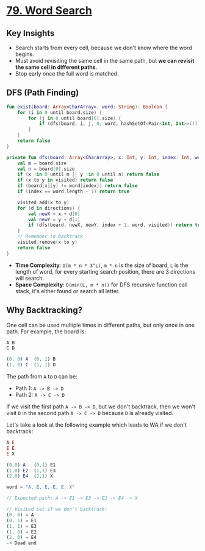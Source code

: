 # [79. Word Search](https://leetcode.com/problems/word-search/)

## Key Insights
- Search starts from every cell, because we don't know where the word begins.
- Must avoid revisiting the same cell in the same path, but **we can revisit the same cell in different paths**.
- Stop early once the full word is matched.

## DFS (Path Finding)
```kotlin
fun exist(board: Array<CharArray>, word: String): Boolean {
    for (i in 0 until board.size) {
        for (j in 0 until board[0].size) {
            if (dfs(board, i, j, 0, word, hashSetOf<Pair<Int, Int>>())) return true
        }
    }
    return false
}

private fun dfs(board: Array<CharArray>, x: Int, y: Int, index: Int, word: String, visited: HashSet<Pair<Int, Int>>): Boolean {
    val m = board.size
    val n = board[0].size
    if (x !in 0 until m || y !in 0 until n) return false
    if (x to y in visited) return false
    if (board[x][y] != word[index]) return false
    if (index == word.length - 1) return true

    visited.add(x to y)
    for (d in directions) {
        val newX = x + d[0]
        val newY = y + d[1]
        if (dfs(board, newX, newY, index + 1, word, visited)) return true
    }
    // Remember to backtrack
    visited.remove(x to y)
    return false
}
```

* **Time Complexity**: `O(m * n * 3^L)`, `m * n` is the size of board, `L` is the length of word, for every starting search position, there are 3 directions will search.
* **Space Complexity**: `O(min(L, m * n))` for DFS recursive function call stack, it's either found or search all letter.

## Why Backtracking?
One cell can be used multiple times in different paths, but only once in one path. For example, the board is:
```js
A B
C D

(0, 0) A  (0, 1) B
(1, 0) C  (1, 1) D
```

The path from `A` to `D` can be:
- Path 1: `A -> B -> D`
- Path 2: `A -> C -> D`

If we visit the first path `A -> B -> D`, but we don't backtrack, then we won't visit `D` in the second path `A -> C -> D` because `D` is already visited.

Let's take a look at the following example which leads to WA if we don't backtrack:
```js
A E
E E
E X

(0,0) A   (0,1) E1
(1,0) E2  (1,1) E3
(2,0) E4  (2,1) X

word = "A, E, E, E, E, X"

// Expected path: A -> E1 -> E3 -> E2 -> E4 -> X

// Visited set if we don't backtrack:
(0, 0) = A
(0, 1) = E1
(1, 1) = E3
(1, 0) = E2
(2, 0) = E4
-> Dead end
```
